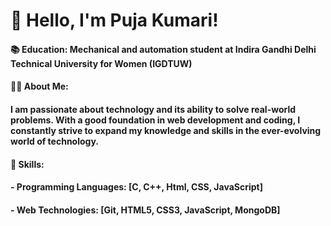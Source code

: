 # 👋 Hello, I'm Puja Kumari!
#### 📚 Education: Mechanical and automation student at Indira Gandhi Delhi Technical University for Women (IGDTUW)
#### 👨‍💻 About Me:
#### I am passionate about technology and its ability to solve real-world problems. With a good foundation in web development and coding, I constantly strive to expand my knowledge and skills in the ever-evolving world of technology.
#### 🔧 Skills:
#### - Programming Languages: [C, C++, Html, CSS, JavaScript]
#### - Web Technologies: [Git, HTML5, CSS3, JavaScript, MongoDB]


<!--
**Pujak09/PujaK09** is a ✨ _special_ ✨ repository because its `README.md` (this file) appears on your GitHub profile.

Here are some ideas to get you started:

- 
- 🌱 I’m currently learning ...
- 👯 I’m looking to collaborate on ...
- 🤔 I’m looking for help with ...
- 💬 Ask me about ...
- 📫 How to reach me: ...
- 😄 Pronouns: ...
- ⚡ Fun fact: ...
-->
